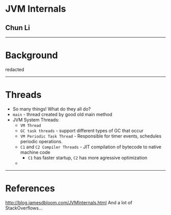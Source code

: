 <!-- $theme: default -->

# JVM Internals
## Chun Li
<!-- Disclaimer: The JVM is an ongoing project. JVM internals change all the time. -->

---

<!-- Keep in mind that if you are looking at articles describing "Android JVM internals", you should remember Android runs off of Dalvik, or the DVM and has a different architecture. -->
<!-- For this presentation I am mostly referring to the HotSpot JVM, which is the reference implementation maintained by Oracle -->
# Background
redacted

---
# Threads
* So many things! What do they all do?
* `main` - thread created by good old main method
* JVM System Threads:
	* `VM Thread`
	* `GC task threads` - support different types of GC that occur
	* `VM Periodic Task Thread` - Responsible for timer events, schedules periodic operations.
	* `C1` and `C2 Compiler Threads` - JIT compilation of bytecode to native machine code
  		* `C1` has faster startup, `C2` has more agressive optimization
  	* 
---

# References
<http://blog.jamesdbloom.com/JVMInternals.html>
And a lot of StackOverflows...